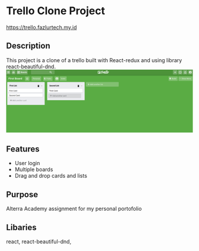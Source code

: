 # Trello Clone Project
https://trello.fazlurtech.my.id

## Description
This project is a clone of a trello built with React-redux and using library react-beautiful-dnd.
![Apps preview](/src/images/image.png)

## Features
* User login
* Multiple boards
* Drag and drop cards and lists

## Purpose
Alterra Academy assignment for my personal portofolio

## Libaries
react, react-beautiful-dnd,
